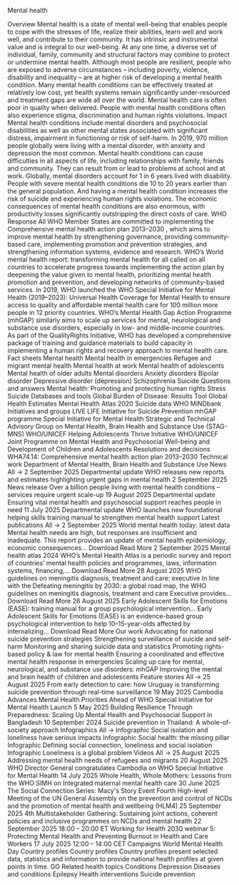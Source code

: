 Mental health

Overview
Mental health is a state of mental well-being that enables people to cope with the stresses of life, realize their abilities, learn well and work well, and contribute to their community. It has intrinsic and instrumental value and is integral to our well-being.
At any one time, a diverse set of individual, family, community and structural factors may combine to protect or undermine mental health. Although most people are resilient, people who are exposed to adverse circumstances – including poverty, violence, disability and inequality – are at higher risk of developing a mental health condition.
Many mental health conditions can be effectively treated at relatively low cost, yet health systems remain significantly under-resourced and treatment gaps are wide all over the world. Mental health care is often poor in quality when delivered. People with mental health conditions often also experience stigma, discrimination and human rights violations.
Impact
Mental health conditions include mental disorders and psychosocial disabilities as well as other mental states associated with significant distress, impairment in functioning or risk of self-harm.
In 2019, 970 million people globally were living with a mental disorder, with anxiety and depression the most common.
Mental health conditions can cause difficulties in all aspects of life, including relationships with family, friends and community. They can result from or lead to problems at school and at work.
Globally, mental disorders account for 1 in 6 years lived with disability. People with severe mental health conditions die 10 to 20 years earlier than the general population. And having a mental health condition increases the risk of suicide and experiencing human rights violations.
The economic consequences of mental health conditions are also enormous, with productivity losses significantly outstripping the direct costs of care.
WHO Response
All WHO Member States are committed to implementing the
Comprehensive mental health action plan 2013–2030
, which aims to improve mental health by strengthening governance, providing community-based care, implementing promotion and prevention strategies, and strengthening information systems, evidence and research.
WHO’s
World mental health report: transforming mental health for all
called on all countries to accelerate progress towards implementing the action plan by deepening the value given to mental health, prioritizing mental health promotion and prevention, and developing networks of community-based services.
In 2019, WHO launched the
WHO Special Initiative for Mental Health (2019–2023): Universal Health Coverage for Mental Health
to ensure access to quality and affordable mental health care for 100 million more people in 12 priority countries.
WHO’s Mental Health Gap Action Programme (mhGAP)
similarly aims to scale up services for mental, neurological and substance use disorders, especially in low- and middle-income countries.
As part of the
QualityRights
Initiative, WHO has developed a comprehensive package of training and guidance materials to build capacity in implementing a human rights and recovery approach to mental health care.
Fact sheets
Mental health
Mental health in emergencies
Refugee and migrant mental health
Mental health at work
Mental health of adolescents
Mental health of older adults
Mental disorders
Anxiety disorders
Bipolar disorder
Depressive disorder (depression)
Schizophrenia
Suicide
Questions and answers
Mental health: Promoting and protecting human rights
Stress
Suicide
Databases and tools
Global Burden of Disease: Results Tool
Global Health Estimates
Mental Health Atlas 2020
Suicide data
WHO MiNDbank
Initiatives and groups
LIVE LIFE Initiative for Suicide Prevention
mhGAP programme
Special Initiative for Mental Health
Strategic and Technical Advisory Group on Mental Health, Brain Health and Substance Use (STAG-MNS)
WHO/UNICEF Helping Adolescents Thrive Initiative
WHO/UNICEF Joint Programme on Mental Health and Psychosocial Well-being and Development of Children and Adolescents
Resolutions and decisions
WHA74.14: Comprehensive mental health action plan 2013–2030
Technical work
Department of Mental Health, Brain Health and Substance Use
News
All →
2 September 2025
Departmental update
WHO releases new reports and estimates highlighting urgent gaps in mental health
2 September 2025
News release
Over a billion people living with mental health conditions – services require urgent scale-up
19 August 2025
Departmental update
Ensuring vital mental health and psychosocial support reaches people in need
11 July 2025
Departmental update
WHO launches new foundational helping skills training manual to strengthen mental health support
Latest publications
All →
2 September 2025
World mental health today: latest data
Mental health needs are high, but responses are insufficient and inadequate. This report provides an update of mental health epidemiology, economic consequences...
Download
Read More
2 September 2025
Mental health atlas 2024
WHO’s Mental Health Atlas is a periodic survey and report of countries’ mental health policies and programmes, laws, information systems, financing,...
Download
Read More
28 August 2025
WHO guidelines on meningitis diagnosis, treatment and care: executive 
In line with the Defeating meningitis by 2030: a global
road map, the WHO guidelines on meningitis diagnosis, treatment and care
Executive  provides...
Download
Read More
26 August 2025
Early Adolescent Skills for Emotions (‎EASE)‎: training manual for a group psychological intervention...
Early Adolescent Skills for Emotions (EASE) is an evidence-based group psychological intervention to help 10–15-year-olds affected by internalizing...
Download
Read More
Our work
Advocating for national suicide prevention strategies
Strengthening surveillance of suicide and self-harm
Monitoring and sharing suicide data and statistics
Promoting rights-based policy & law for mental health
Ensuring a coordinated and effective mental health response in emergencies
Scaling up care for mental, neurological, and substance use disorders: mhGAP
Improving the mental and brain health of children and adolescents
Feature stories
All →
25 August 2025
From early detection to care: how Uruguay is transforming suicide prevention through real-time surveillance
19 May 2025
Cambodia Advances Mental Health Priorities Ahead of WHO Special Initiative for Mental Health Launch
5 May 2025
Building Resilience Through Preparedness: Scaling Up Mental Health and Psychosocial Support in Bangladesh
10 September 2024
Suicide prevention in Thailand: A whole-of-society approach
Infographics
All →
Infographic
Social isolation and loneliness have serious impacts
Infographic
Social health: the missing pillar
Infographic
Defining social connection, loneliness and social isolation
Infographic
Loneliness is a global problem
Videos
All →
25 August 2025
Addressing mental health needs of refugees and migrants
20 August 2025
WHO Director General congratulates Cambodia on WHO Special Initiative for Mental Health
14 July 2025
Whole Health, Whole Mothers: Lessons from the WHO SIMH on Integrated maternal mental health care
30 June 2025
The Social Connection Series: Macy's Story
Event
Fourth High-level Meeting of the UN General Assembly on the prevention and control of NCDs and the promotion of mental health and wellbeing (HLM4)
25 September 2025
4th Multistakeholder Gathering: Sustaining joint actions, coherent policies and inclusive programmes on NCDs and mental health
22 September 2025 18:00 – 20:00 ET
Working for Health 2030 webinar 5: Protecting Mental Health and Preventing Burnout in Health and Care Workers
17 July 2025 12:00 – 14:00 CET
Campaigns
World Mental Health Day
Country profiles
Country profiles
Country profiles present selected data, statistics and information to provide national health profiles at given points in time.
GO
Related health topics
Conditions
Depression
Diseases and conditions
Epilepsy
Health interventions
Suicide prevention